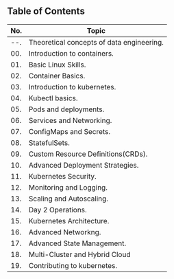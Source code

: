 ## Table of Contents

| No. | Topic                                                      |
| --- | ---------------------------------------------------------- |
| --. | Theoretical concepts of data engineering. |
| 00. | Introduction to containers. |
| 01. | Basic Linux Skills. |
| 02. | Container Basics. |
| 03. | Introduction to kubernetes. |
| 04. | Kubectl basics. |
| 05. | Pods and deployments. |
| 06. | Services and Networking. |
| 07. | ConfigMaps and Secrets. |
| 08. | StatefulSets. |
| 09. | Custom Resource Definitions(CRDs). |
| 10. | Advanced Deployment Strategies. |
| 11. | Kubernetes Security. |
| 12. | Monitoring and Logging. |
| 13. | Scaling and Autoscaling. |
| 14. | Day 2 Operations. |
| 15. | Kubernetes Architecture. |
| 16. | Advanced Networkng. |
| 17. | Advanced State Management. |
| 18. | Multi-Cluster and Hybrid Cloud |
| 19. | Contributing to kubernetes. |
